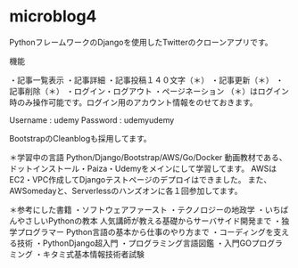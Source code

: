 # microblog4

PythonフレームワークのDjangoを使用したTwitterのクローンアプリです。

機能

・記事一覧表示
・記事詳細
・記事投稿１４０文字（＊）
・記事更新（＊）
・記事削除（＊）
・ログイン・ログアウト
・ページネーション
（＊）はログイン時のみ操作可能です。ログイン用のアカウント情報をのせておきます。

Username : udemy
Password : udemyudemy

BootstrapのCleanblogも採用してます。

＊学習中の言語
Python/Django/Bootstrap/AWS/Go/Docker
動画教材である、ドットインストール・Paiza・Udemyをメインにして学習してます。
AWSはEC2・VPC作成してDjangoテストページのデプロイはできました。
また、AWSomedayと、Serverlessのハンズオンに各１回参加してます。

＊参考にした書籍
・ソフトウェアファースト
・テクノロジーの地政学
・いちばんやさしいPythonの教本 人気講師が教える基礎からサーバサイド開発まで
・独学プログラマー Python言語の基本から仕事のやり方まで
・コーディングを支える技術
・PythonDjango超入門
・プログラミング言語図鑑
・入門GOプログラミング
・キタミ式基本情報技術者試験
